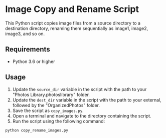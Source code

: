 # Image Copy and Rename Script

This Python script copies image files from a source directory to a destination directory, renaming them sequentially as image1, image2, image3, and so on.

## Requirements

- Python 3.6 or higher

## Usage

1. Update the `source_dir` variable in the script with the path to your "Photos Library.photoslibrary" folder.
2. Update the `dest_dir` variable in the script with the path to your external, followed by the "OrganizedPhotos" folder.
3. Save the script as `copy_images.py`.
4. Open a terminal and navigate to the directory containing the script.
5. Run the script using the following command:

```bash
python copy_rename_images.py
```
